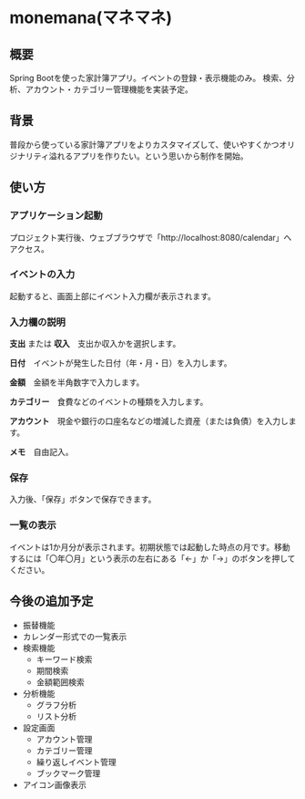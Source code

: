 # monemana(マネマネ)

## 概要
Spring Bootを使った家計簿アプリ。イベントの登録・表示機能のみ。
検索、分析、アカウント・カテゴリー管理機能を実装予定。

## 背景
普段から使っている家計簿アプリをよりカスタマイズして、使いやすくかつオリジナリティ溢れるアプリを作りたい。という思いから制作を開始。

## 使い方
### アプリケーション起動
プロジェクト実行後、ウェブブラウザで「http\://localhost:8080/calendar」へアクセス。
### イベントの入力
起動すると、画面上部にイベント入力欄が表示されます。
### 入力欄の説明
__支出__ または __収入__　支出か収入かを選択します。

__日付__　イベントが発生した日付（年・月・日）を入力します。

__金額__　金額を半角数字で入力します。

__カテゴリー__　食費などのイベントの種類を入力します。

__アカウント__　現金や銀行の口座名などの増減した資産（または負債）を入力します。

__メモ__　自由記入。
### 保存
入力後、「保存」ボタンで保存できます。
### 一覧の表示
イベントは1か月分が表示されます。初期状態では起動した時点の月です。移動するには「〇年〇月」という表示の左右にある「<-」か「->」のボタンを押してください。

## 今後の追加予定
- 振替機能
- カレンダー形式での一覧表示
- 検索機能
  - キーワード検索
  - 期間検索
  - 金額範囲検索
- 分析機能
  - グラフ分析
  - リスト分析
- 設定画面
  - アカウント管理
  - カテゴリー管理
  - 繰り返しイベント管理
  - ブックマーク管理
- アイコン画像表示
